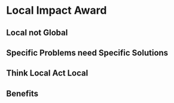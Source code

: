 # Local Impact Award

## Local not Global

## Specific Problems need Specific Solutions

## Think Local Act Local

## Benefits
